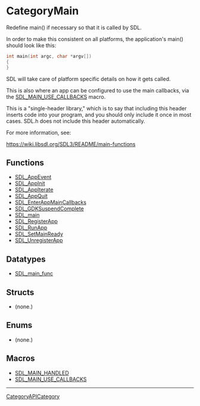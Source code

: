 # CategoryMain

Redefine main() if necessary so that it is called by SDL.

In order to make this consistent on all platforms, the application's main()
should look like this:

```c
int main(int argc, char *argv[])
{
}
```

SDL will take care of platform specific details on how it gets called.

This is also where an app can be configured to use the main callbacks, via
the [SDL_MAIN_USE_CALLBACKS](SDL_MAIN_USE_CALLBACKS) macro.

This is a "single-header library," which is to say that including this
header inserts code into your program, and you should only include it once
in most cases. SDL.h does not include this header automatically.

For more information, see:

https://wiki.libsdl.org/SDL3/README/main-functions

<!-- END CATEGORY DOCUMENTATION -->

## Functions

<!-- DO NOT HAND-EDIT CATEGORY LISTS, THEY ARE AUTOGENERATED AND WILL BE OVERWRITTEN, BASED ON TAGS IN INDIVIDUAL PAGE FOOTERS. EDIT THOSE INSTEAD. -->
<!-- BEGIN CATEGORY LIST: CategoryMain, CategoryAPIFunction -->
- [SDL_AppEvent](SDL_AppEvent)
- [SDL_AppInit](SDL_AppInit)
- [SDL_AppIterate](SDL_AppIterate)
- [SDL_AppQuit](SDL_AppQuit)
- [SDL_EnterAppMainCallbacks](SDL_EnterAppMainCallbacks)
- [SDL_GDKSuspendComplete](SDL_GDKSuspendComplete)
- [SDL_main](SDL_main)
- [SDL_RegisterApp](SDL_RegisterApp)
- [SDL_RunApp](SDL_RunApp)
- [SDL_SetMainReady](SDL_SetMainReady)
- [SDL_UnregisterApp](SDL_UnregisterApp)
<!-- END CATEGORY LIST -->

## Datatypes

<!-- DO NOT HAND-EDIT CATEGORY LISTS, THEY ARE AUTOGENERATED AND WILL BE OVERWRITTEN, BASED ON TAGS IN INDIVIDUAL PAGE FOOTERS. EDIT THOSE INSTEAD. -->
<!-- BEGIN CATEGORY LIST: CategoryMain, CategoryAPIDatatype -->
- [SDL_main_func](SDL_main_func)
<!-- END CATEGORY LIST -->

## Structs

<!-- DO NOT HAND-EDIT CATEGORY LISTS, THEY ARE AUTOGENERATED AND WILL BE OVERWRITTEN, BASED ON TAGS IN INDIVIDUAL PAGE FOOTERS. EDIT THOSE INSTEAD. -->
<!-- BEGIN CATEGORY LIST: CategoryMain, CategoryAPIStruct -->
- (none.)
<!-- END CATEGORY LIST -->

## Enums

<!-- DO NOT HAND-EDIT CATEGORY LISTS, THEY ARE AUTOGENERATED AND WILL BE OVERWRITTEN, BASED ON TAGS IN INDIVIDUAL PAGE FOOTERS. EDIT THOSE INSTEAD. -->
<!-- BEGIN CATEGORY LIST: CategoryMain, CategoryAPIEnum -->
- (none.)
<!-- END CATEGORY LIST -->

## Macros

<!-- DO NOT HAND-EDIT CATEGORY LISTS, THEY ARE AUTOGENERATED AND WILL BE OVERWRITTEN, BASED ON TAGS IN INDIVIDUAL PAGE FOOTERS. EDIT THOSE INSTEAD. -->
<!-- BEGIN CATEGORY LIST: CategoryMain, CategoryAPIMacro -->
- [SDL_MAIN_HANDLED](SDL_MAIN_HANDLED)
- [SDL_MAIN_USE_CALLBACKS](SDL_MAIN_USE_CALLBACKS)
<!-- END CATEGORY LIST -->


----
[CategoryAPICategory](CategoryAPICategory)


